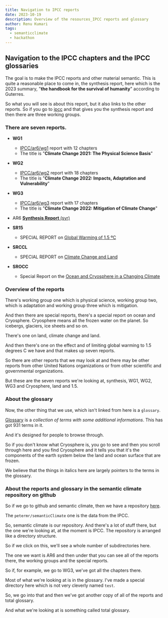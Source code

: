 ```yaml
---
title: Navigation to IPCC reports
date: 2023-10-19
description: Overview of the resources_IPCC reports and glossary 
author: Renu Kumari
tags:
  - semanticclimate
  - hackathon
---
```


## Navigation to the IPCC chapters and the IPCC glossaries

The goal is to make the IPCC reports and other material semantic. This is quite a reasonable place to come in, the synthesis report, here which is the 2023 summary, "**the handbook for the survival of humanity**" according to Guterres.

So what you will see is about this report, but it also links to the other reports. So if you go to [ipcc](https://www.ipcc.ch) and that gives you the synthesis report and then there are three working groups.
### There are seven reports.
- **WG1**
	- [IPCC/ar6/wg1](https://www.ipcc.ch/report/ar6/wg1/) report with 12 chapters
	- The title is "**Climate Change 2021: The Physical Science Basis**"

- **WG2**
    - [IPCC/ar6/wg2](https://www.ipcc.ch/report/ar6/wg2/) report with 18 chapters
    - The title is "**Climate Change 2022: Impacts, Adaptation and Vulnerability**"

- **WG3**
    - [IPCC/ar6/wg3](https://www.ipcc.ch/report/ar6/wg3/) report with 17 chapters
    - The title is "**Climate Change 2022: Mitigation of Climate Change**"

- AR6 [**Synthesis Report** (syr)](https://www.ipcc.ch/report/ar6/syr/)


- **SR15**
    - SPECIAL REPORT on [Global Warming of 1.5 ºC](https://www.ipcc.ch/sr15/)

- **SRCCL**
    - SPECIAL REPORT on [Climate Change and Land](https://www.ipcc.ch/srccl/)

- **SROCC**
    - Special Report on the [Ocean and Cryosphere in a Changing Climate](https://www.ipcc.ch/srocc/)


### Overview of the reports
There's working group one which is physical science, working group two, which is adaptation and working group three which is mitigation.

And then there are special reports, there's a special report on ocean and Cryosphere.
Cryosphere means all the frozen water on the planet.
So icebergs, glaciers, ice sheets and so on.

There's one on land, climate change and land.

And then there's one on the effect and of limiting global warming to 1.5 degrees C we have and that makes up seven reports.


So there are other reports that we may look at and there may be other reports from other United Nations organizations or from other scientific and governmental organizations.


But these are the seven reports we're looking at, synthesis, WG1, WG2, WG3 and Cryosphere, land and 1.5.

### About the glossary
Now, the other thing that we use, which isn't linked from here is a `glossary`.

[Glossary](https://apps.ipcc.ch/glossary/) is a *collection of terms with some additional informations*. This has got 931 terms in it.

And it's designed for people to browse through.

So if you don't know what Cryosphere is, you go to see and then you scroll through here and you find Cryosphere and it tells you that it's the components of the earth system below the land and ocean surface that are frozen.

We believe that the things in italics here are largely pointers to the terms in the glossary.

### About the reports and glossary in the semantic climate repository on github

So if we go to github and semantic climate, then we have a repository [here](https://github.com/petermr/semanticClimate).

The `petermr/semanticClimate` one is the data from the IPCC.

So, semantic climate is our repository. And there's a lot of stuff there, but the one we're looking at, at the moment is IPCC. 
The repository is arranged like a directory structure.

So if we click on this, we'll see a whole number of subdirectories here.

The one we want is AR6 and then under that you can see all of the reports there, the working groups and the special reports.

So if, for example, we go to WG3, we've got all the chapters there.

Most of what we're looking at is in the glossary.
I've made a special directory here which is not very cleverly named `test`.

So, we go into that and then we've got another copy of all of the reports and total glossary.

And what we're looking at is something called total glossary.
